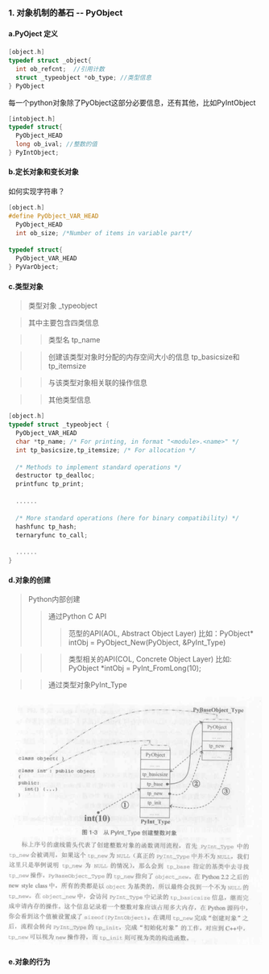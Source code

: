 ### 1. 对象机制的基石 -- PyObject

#### a.PyOject 定义

```c
[object.h]
typedef struct _object{
  int ob_refcnt;  //引用计数
  struct _typeobject *ob_type; //类型信息
} PyObject
```

<p>每一个python对象除了PyObject这部分必要信息，还有其他，比如PyIntObject</p>

```c
[intobject.h]
typedef struct{
  PyObject_HEAD
  long ob_ival; //整数的值
} PyIntObject;
```

#### b.定长对象和变长对象
如何实现字符串？
```c
[object.h]
#define PyObject_VAR_HEAD
  PyObject_HEAD
  int ob_size; /*Number of items in variable part*/

typedef struct{
  PyObject_VAR_HEAD
} PyVarObject;
```

#### c.类型对象

> 类型对象 _typeobject

> 其中主要包含四类信息

>> 类型名 tp_name

>> 创建该类型对象时分配的内存空间大小的信息 tp_basicsize和tp_itemsize

>> 与该类型对象相关联的操作信息

>> 其他类型信息

```c
[object.h]
typedef struct _typeobject {
  PyObject_VAR_HEAD
  char *tp_name; /* For printing, in format "<module>.<name>" */
  int tp_basicsize,tp_itemsize; /* For allocation */

  /* Methods to implement standard operations */
  destructor tp_dealloc;
  printfunc tp_print;

  ......

  /* More standard operations (here for binary compatibility) */
  hashfunc tp_hash;
  ternaryfunc to_call;

  ......
}
```

#### d.对象的创建

> Python内部创建
>> 通过Python C API
>>> 范型的API(AOL, Abstract Object Layer) 比如：PyObject* intObj = PyObject_New(PyObject, &PyInt_Type)

>>> 类型相关的API(COL, Concrete Object Layer) 比如: PyObject *intObj = PyInt_FromLong(10);

>> 通过类型对象PyInt_Type

![pyint_type调用](/image/pyint_type.png)

#### e.对象的行为
